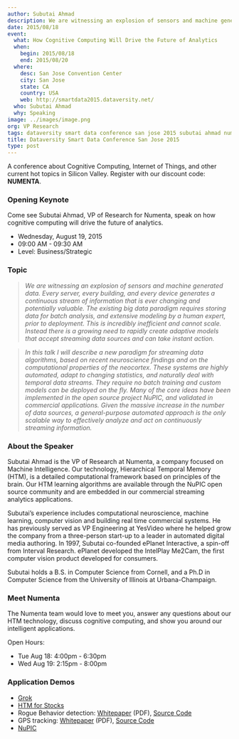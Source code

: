 ```yaml
---
author: Subutai Ahmad
description: We are witnessing an explosion of sensors and machine generated data. Every server, every building, and every device generates a continuous stream of information that is ever changing and potentially valuable
date: 2015/08/18
event:
  what: How Cognitive Computing Will Drive the Future of Analytics
  when:
    begin: 2015/08/18
    end: 2015/08/20
  where:
    desc: San Jose Convention Center
    city: San Jose
    state: CA
    country: USA
    web: http://smartdata2015.dataversity.net/
  who: Subutai Ahmad
  why: Speaking
image: ../images/image.png
org: VP Research
tags: dataversity smart data conference san jose 2015 subutai ahmad numenta htm hierarchical temporal memory cognitive computing
title: Dataversity Smart Data Conference San Jose 2015
type: post
---
```


A conference about Cognitive Computing, Internet of Things, and other current
hot topics in Silicon Valley. Register with our discount code: **NUMENTA**.

### Opening Keynote

Come see Subutai Ahmad, VP of Research for Numenta, speak on how cognitive
computing will drive the future of analytics.

* Wednesday, August 19, 2015
* 09:00 AM - 09:30 AM
* Level: 	Business/Strategic

### Topic

> *We are witnessing an explosion of sensors and machine generated data. Every
  server, every building, and every device generates a continuous stream of
  information that is ever changing and potentially valuable. The existing big
  data paradigm requires storing data for batch analysis, and extensive modeling
  by a human expert, prior to deployment. This is incredibly inefficient and
  cannot scale. Instead there is a growing need to rapidly create adaptive
  models that accept streaming data sources and can take instant action.*

> *In this talk I will describe a new paradigm for streaming data algorithms,
  based on recent neuroscience findings and on the computational properties of
  the neocortex. These systems are highly automated, adapt to changing
  statistics, and naturally deal with temporal data streams. They require no
  batch training and custom models can be deployed on the fly. Many of the core
  ideas have been implemented in the open source project NuPIC, and validated in
  commercial applications. Given the massive increase in the number of data
  sources, a general-purpose automated approach is the only scalable way to
  effectively analyze and act on continuously streaming information.*

### About the Speaker

Subutai Ahmad is the VP of Research at Numenta, a company focused on Machine
Intelligence. Our technology, Hierarchical Temporal Memory (HTM), is a detailed
computational framework based on principles of the brain. Our HTM learning
algorithms are available through the NuPIC open source community and are
embedded in our commercial streaming analytics applications.

Subutai’s experience includes computational neuroscience, machine learning,
computer vision and building real time commercial systems. He has previously
served as VP Engineering at YesVideo where he helped grow the company from a
three-person start-up to a leader in automated digital media authoring. In 1997,
Subutai co-founded ePlanet Interactive, a spin-off from Interval Research.
ePlanet developed the IntelPlay Me2Cam, the first computer vision product
developed for consumers.

Subutai holds a B.S. in Computer Science from Cornell, and a Ph.D in Computer
Science from the University of Illinois at Urbana-Champaign.

### Meet Numenta

The Numenta team would love to meet you, answer any questions about our HTM
technology, discuss cognitive computing, and show you around our intelligent
applications.

Open Hours:
* Tue Aug 18: 4:00pm - 6:30pm
* Wed Aug 19: 2:15pm - 8:00pm

### Application Demos

* [Grok](http://grokstream.com)
* [HTM for Stocks](/machine-intelligence-technology/applications/)
* Rogue Behavior detection:
  [Whitepaper](/assets/pdf/whitepapers/Rogue%20Behavior%20Detection%20White%20Paper.pdf) (PDF),
  [Source Code](https://github.com/numenta/nupic.rogue)
* GPS tracking:
  [Whitepaper](/assets/pdf/whitepapers/Geospatial%20Tracking%20White%20Paper.pdf) (PDF),
  [Source Code](https://github.com/numenta/nupic.geospatial)
* [NuPIC](http://numenta.org)
